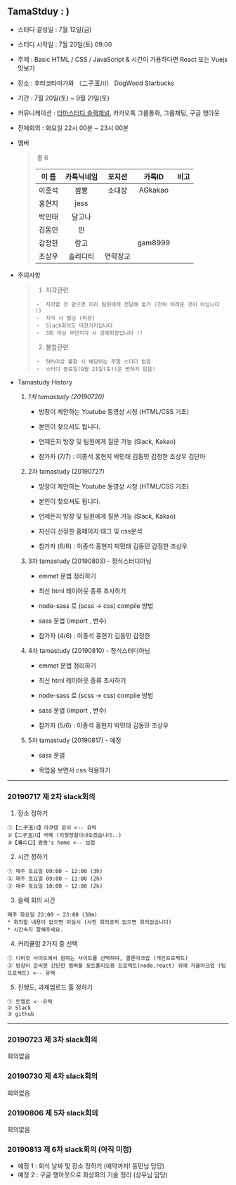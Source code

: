 ## TamaStduy : )

- 스터디 결성일 : 7월 12일(금)

- 스터디 시작일 : 7월 20일(토) 09:00

- 주제 : Basic HTML / CSS / JavaScript & 시간이 가용하다면 React 또는 Vuejs 맛보기

- 장소 : 후타코타마가와 （二子玉川） DogWood Starbucks

- 기간 : 7월 20일(토) ~ 9월 21일(토)

- 커뮤니케이션 : [타마스터디 슬랙채널](https://tokyostudy.slack.com), 카카오톡 그룹통화, 그룹채팅, 구글 행아웃

- 전체회의 : 화요일 22시 00분 ~ 23시 00분

* 멤버

  > ​ 총 6
  >
  > | 이 름  | 카톡닉네임 |  포지션  | 카톡ID  | 비고 |
  > | :----: | :--------: | :------: | :-----: | :--: |
  > | 이종석 |    짬뽕    |  소대장  | AGkakao |      |
  > | 홍현지 |    jess    |          |         |      |
  > | 박민태 |   달고나   |          |         |      |
  > | 김동민 |     민     |          |         |      |
  > | 감정한 |    랑고    |          | gam8999 |      |
  > | 조상우 |  솔리디티  | 연락장교 |         |      |

* 주의사항

  > 1.  지각관련
  >
  > ```
  > ・　지각할 것 같으면 미리 팀원에게 전달해 놓기 (전혀 어려운 것이 아닙니다 !)
  > ・　지각 시 벌금 (미정)
  > ・　Slack회의도 마찬가지입니다
  > ・　3회 이상 무단지각 시 강제퇴장입니다 !!
  > ```
  >
  > 2.  불참관련
  >
  > ```
  > ・　50%이상 불참 시 해당하는 주말 스터디 없음
  > ・　스터디 종료일(9월 21일(토))은 변하지 않음!
  > ```

* Tamastudy History

  1. _1차 tamastudy (20190720)_

     - 방장이 제안하는 Youtube 동영상 시청 (HTML/CSS 기초)

     - 본인이 찾으셔도 됩니다.

     - 언제든지 방장 및 팀원에게 질문 가능 (Slack, Kakao)

     - 참가자 (7/7) : 이종석 홍현지 박민태 김동민 감정한 조상우 김단아

  2. 2차 tamastudy (20190727)

     - 방장이 제안하는 Youtube 동영상 시청 (HTML/CSS 기초)

     - 본인이 찾으셔도 됩니다.

     - 언제든지 방장 및 팀원에게 질문 가능 (Slack, Kakao)

     - 자신이 선정한 홈페이지 태그 및 css분석

     - 참가자 (6/6) : 이종석 홍현지 박민태 김동민 감정한 조상우

  3. 3차 tamastudy (20190803) - 정식스터디아님

     - emmet 문법 정리하기

     - 최신 html 레이아웃 종류 조사하기

     - node-sass 로 (scss -> css) compile 방법

     - sass 문법 (import , 변수)

     - 참가자 (4/6) : 이종석 홍현지 김동민 감정한

  4. 4차 tamastudy (20190810) - 정식스터디아님

     - emmet 문법 정리하기

     - 최신 html 레이아웃 종류 조사하기

     - node-sass 로 (scss -> css) compile 방법

     - sass 문법 (import , 변수)

     - 참가자 (5/6) : 이종석 홍현지 박민태 김동민 조상우

  5. 5차 tamastudy (20190817) - 예정

     - sass 문법

     - 목업을 보면서 css 적용하기

<hr>

### 20190717 제 2차 slack회의

1. 장소 정하기

```
①【二子玉川】라쿠텐 로비 <-- 유력
②【二子玉川】카페 (지형정찰다녀오겠습니다..)
③【溝の口】짬뽕's home <-- 보험
```

2. 시간 정하기

```
① 매주 토요일 09:00 ~ 12:00 (3h)
② 매주 토요일 09:00 ~ 11:00 (2h)
③ 매주 토요일 10:00 ~ 12:00 (2h)
```

3. 슬랙 회의 시간

```
매주 화요일 22:00 ~ 23:00 (30m)
* 회의할 내용이 없으면 미실시 (사전 회의공지 없으면 회의없습니다)
* 시간숙지 잘해주세요.
```

4. 커리큘럼 2가지 중 선택

```
① 디비컷 사이트에서 원하는 사이트를 선택하여, 클론마크업 (개인프로젝트)
② 방장이 준비한 간단한 멤버들 포트폴리오용 프로젝트(node,react) 위에 자율마크업 (팀프로젝트) <-- 유력
```

5. 진행도, 과제업로드 툴 정하기

```
① 트렐로 <--유력
② Slack
③ github
```

<hr>

### 20190723 제 3차 slack회의

회의없음

### 20190730 제 4차 slack회의

회의없음

### 20190806 제 5차 slack회의

회의없음

### 20190813 제 6차 slack회의 (아직 미정)

- 예정 1 : 회식 날짜 및 장소 정하기 (예약까지! 동민님 담당)
- 예정 2 : 구글 행아웃으로 화상회의 기술 정리 (상우님 담당)
